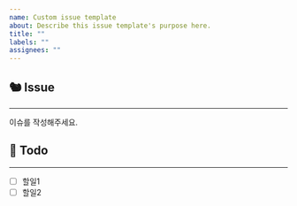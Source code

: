 ```yaml
---
name: Custom issue template
about: Describe this issue template's purpose here.
title: ""
labels: ""
assignees: ""
---
```


## 🐿️ Issue
---
이슈를 작성해주세요.
<br/>

## 🥐 Todo
---
- [ ] 할일1
- [ ] 할일2
